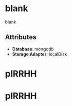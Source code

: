 # blank

blank

## Attributes

- **Database**: mongodb
- **Storage Adapter**: localDisk
# plRRHH
# plRRHH
